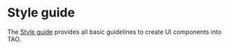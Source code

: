 <!--
created_at: '2014-01-15 09:33:38'
updated_at: '2014-01-15 10:51:21'
authors:
    - 'Cyril Hazotte'
tags:
    - 'Documentation for core components'
-->

Style guide
===========

The [Style guide](http://style.taotesting.com) provides all basic guidelines to create UI components into TAO.


